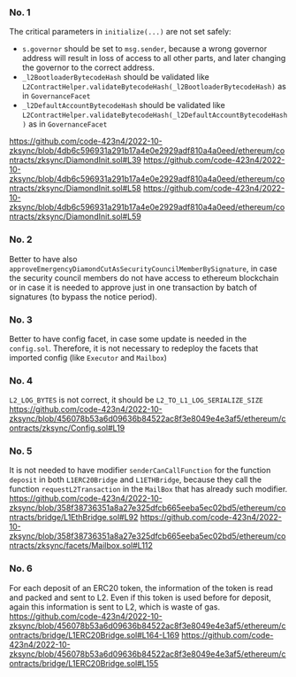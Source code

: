 ### No. 1
The critical parameters in `initialize(...)` are not set safely:

 - `s.governor` should be set to `msg.sender`, because a wrong governor address will result in loss of access to all other parts, and later changing the governor to the correct address.
 - `_l2BootloaderBytecodeHash` should be validated like `L2ContractHelper.validateBytecodeHash(_l2BootloaderBytecodeHash)` as in `GovernanceFacet`
 - `_l2DefaultAccountBytecodeHash` should be validated like `L2ContractHelper.validateBytecodeHash(_l2DefaultAccountBytecodeHash)` as in `GovernanceFacet`

https://github.com/code-423n4/2022-10-zksync/blob/4db6c596931a291b17a4e0e2929adf810a4a0eed/ethereum/contracts/zksync/DiamondInit.sol#L39
https://github.com/code-423n4/2022-10-zksync/blob/4db6c596931a291b17a4e0e2929adf810a4a0eed/ethereum/contracts/zksync/DiamondInit.sol#L58
https://github.com/code-423n4/2022-10-zksync/blob/4db6c596931a291b17a4e0e2929adf810a4a0eed/ethereum/contracts/zksync/DiamondInit.sol#L59

### No. 2
Better to have also `approveEmergencyDiamondCutAsSecurityCouncilMemberBySignature`, in case the security council members do not have access to ethereum blockchain or in case it is needed to approve just in one transaction by batch of signatures (to bypass the notice period).

### No. 3
Better to have config facet, in case some update is needed in the `config.sol`. Therefore, it is not necessary to redeploy the facets that imported config (like `Executor` and `Mailbox`)

### No. 4
`L2_LOG_BYTES` is not correct, it should be `L2_TO_L1_LOG_SERIALIZE_SIZE`
https://github.com/code-423n4/2022-10-zksync/blob/456078b53a6d09636b84522ac8f3e8049e4e3af5/ethereum/contracts/zksync/Config.sol#L19

### No. 5
It is not needed to have modifier `senderCanCallFunction` for the function `deposit` in both `L1ERC20Bridge` and `L1ETHBridge`, because they call the function `requestL2Transaction` in the `MailBox` that has already such modifier.
https://github.com/code-423n4/2022-10-zksync/blob/358f38736351a8a27e325dfcb665eeba5ec02bd5/ethereum/contracts/bridge/L1EthBridge.sol#L92
https://github.com/code-423n4/2022-10-zksync/blob/358f38736351a8a27e325dfcb665eeba5ec02bd5/ethereum/contracts/zksync/facets/Mailbox.sol#L112

### No. 6
For each deposit of an ERC20 token, the information of the token is read and packed and sent to L2. Even if this token is used before for deposit, again this information is sent to L2, which is waste of gas.
https://github.com/code-423n4/2022-10-zksync/blob/456078b53a6d09636b84522ac8f3e8049e4e3af5/ethereum/contracts/bridge/L1ERC20Bridge.sol#L164-L169
https://github.com/code-423n4/2022-10-zksync/blob/456078b53a6d09636b84522ac8f3e8049e4e3af5/ethereum/contracts/bridge/L1ERC20Bridge.sol#L155